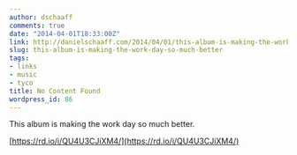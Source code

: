 ```yaml
---
author: dschaaff
comments: true
date: "2014-04-01T18:33:00Z"
link: http://danielschaaff.com/2014/04/01/this-album-is-making-the-work-day-so-much-better/
slug: this-album-is-making-the-work-day-so-much-better
tags:
- links
- music
- tyco
title: No Content Found
wordpress_id: 86
---
```


This album is making the work day so much better.




[https://rd.io/i/QU4U3CJiXM4/](https://rd.io/i/QU4U3CJiXM4/)
